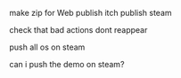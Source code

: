 make zip for Web
publish itch
publish steam




check that bad actions dont reappear



push all os on steam

can i push the demo on steam?

